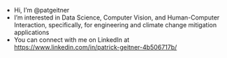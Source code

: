 - Hi, I’m @patgeitner
- I’m interested in Data Science, Computer Vision, and Human-Computer Interaction, specifically, for engineering and climate change mitigation applications
- You can connect with me on LinkedIn at https://www.linkedin.com/in/patrick-geitner-4b506717b/

<!---
patgeitner/patgeitner is a ✨ special ✨ repository because its `README.md` (this file) appears on your GitHub profile.
You can click the Preview link to take a look at your changes.
--->
